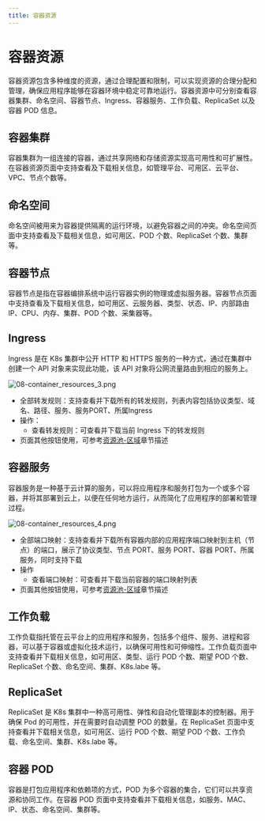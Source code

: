 ```yaml
---
title: 容器资源
---
```


# 容器资源

容器资源包含多种维度的资源，通过合理配置和限制，可以实现资源的合理分配和管理，确保应用程序能够在容器环境中稳定可靠地运行。容器资源中可分别查看容器集群、命名空间、容器节点、Ingress、容器服务、工作负载、ReplicaSet 以及容器 POD 信息。

## 容器集群

容器集群为一组连接的容器，通过共享网络和存储资源实现高可用性和可扩展性。在容器资源页面中支持查看及下载相关信息，如管理平台、可用区、云平台、VPC、节点个数等。

## 命名空间

命名空间被用来为容器提供隔离的运行环境，以避免容器之间的冲突。命名空间页面中支持查看及下载相关信息，如可用区、POD 个数、ReplicaSet 个数、集群等。

## 容器节点

容器节点是指在容器编排系统中运行容器实例的物理或虚拟服务器。容器节点页面中支持查看及下载相关信息，如可用区、云服务器、类型、状态、IP、内部路由 IP、CPU、内存、集群、POD 个数、采集器等。

## Ingress

Ingress 是在 K8s 集群中公开 HTTP 和 HTTPS 服务的一种方式，通过在集群中创建一个 API 对象来实现此功能，该 API 对象将公网流量路由到相应的服务上。

![08-container_resources_3.png](https://yunshan-guangzhou.oss-cn-beijing.aliyuncs.com/pub/pic/202304266448dfd092f9a.png)

- 全部转发规则：支持查看并下载所有的转发规则，列表内容包括协议类型、域名、路径、服务、服务PORT、所属Ingress
- 操作：
  - 查看转发规则：可查看并下载当前 Ingress 下的转发规则
- 页面其他按钮使用，可参考[资源池-区域](./05-network_resources.md)章节描述

## 容器服务

容器服务是一种基于云计算的服务，可以将应用程序和服务打包为一个或多个容器，并将其部署到云上，以便在任何地方运行，从而简化了应用程序的部署和管理过程。

![08-container_resources_4.png](https://yunshan-guangzhou.oss-cn-beijing.aliyuncs.com/pub/pic/202304266448e6b382c9a.png)

- 全部端口映射：支持查看并下载所有容器内部的应用程序端口映射到主机（节点）的端口，展示了协议类型、节点 PORT、服务 PORT、容器 PORT、所属服务，同时支持下载
- 操作
  - 查看端口映射：可查看并下载当前容器的端口映射列表
- 页面其他按钮使用，可参考[资源池-区域](./05-network_resources.md)章节描述

## 工作负载

工作负载指托管在云平台上的应用程序和服务，包括多个组件、服务、进程和容器，可以基于容器或虚拟化技术运行，以确保可用性和可伸缩性。工作负载页面中支持查看并下载相关信息，如可用区、类型、运行 POD 个数、期望 POD 个数、ReplicaSet 个数、命名空间、集群、K8s.labe 等。

## ReplicaSet

ReplicaSet 是 K8s 集群中一种高可用性、弹性和自动化管理副本的控制器。用于确保 Pod 的可用性，并在需要时自动调整 POD 的数量。在 ReplicaSet 页面中支持查看并下载相关信息，如可用区、运行 POD 个数、期望 POD 个数、工作负载、命名空间、集群、K8s.labe 等。

## 容器 POD

容器是打包应用程序和依赖项的方式，POD 为多个容器的集合，它们可以共享资源和协同工作。在容器 POD 页面中支持查看并下载相关信息，如服务、MAC、IP、状态、命名空间、集群等。